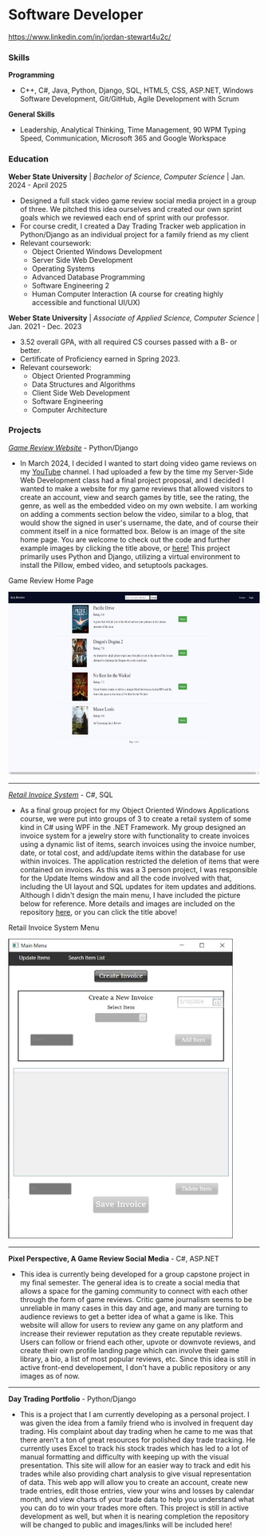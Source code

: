 # Software Developer
https://www.linkedin.com/in/jordan-stewart4u2c/

### Skills
**Programming**
-  C++, C#, Java, Python, Django, SQL, HTML5, CSS, ASP.NET, Windows Software Development, Git/GitHub, Agile Development with Scrum
 
**General Skills**
- Leadership, Analytical Thinking, Time Management, 90 WPM Typing Speed, Communication, Microsoft 365 and Google Workspace

### Education
**Weber State University** | *Bachelor of Science, Computer Science* | Jan. 2024 - April 2025
- Designed a full stack video game review social media project in a group of three. We pitched this idea ourselves and created our own sprint goals which we reviewed each end of sprint with our professor.
- For course credit, I created a Day Trading Tracker web application in Python/Django as an individual project for a family friend as my client  
- Relevant coursework:
  - Object Oriented Windows Development
  - Server Side Web Development
  - Operating Systems
  - Advanced Database Programming
  - Software Engineering 2
  - Human Computer Interaction (A course for creating highly accessible and functional UI/UX)
   
**Weber State University** | *Associate of Applied Science, Computer Science* | Jan. 2021 - Dec. 2023
- 3.52 overall GPA, with all required CS courses passed with a B- or better.
- Certificate of Proficiency earned in Spring 2023.
- Relevant coursework:
  - Object Oriented Programming
  - Data Structures and Algorithms
  - Client Side Web Development
  - Software Engineering
  - Computer Architecture
      
### Projects
<a href="https://github.com/jstewart4u2c/GameReviewSite" target="_blank">*Game Review Website*</a> - Python/Django
- In March 2024, I decided I wanted to start doing video game reviews on my <a href="https://www.youtube.com/@juicyj4u2c" target="_blank">YouTube</a> channel. I had uploaded a few by the time my Server-Side Web Development class had a final project proposal, and I decided I wanted to make a website for my game reviews that allowed visitors to create an account, view and search games by title, see the rating, the genre, as well as the embedded video on my own website. I am working on adding a comments section below the video, similar to a blog, that would show the signed in user's username, the date, and of course their comment itself in a nice formatted box. Below is an image of the site home page. You are welcome to check out the code and further example images by clicking the title above, or <a href="https://github.com/jstewart4u2c/GameReviewSite" target="_blank">here!</a> This project primarily uses Python and Django, utilizing a virtual environment to install the Pillow, embed video, and setuptools packages.

<p>Game Review Home Page</p>
<img src="assets/images/JuicyReviewsMain.jpg" height="366" width="650">
<hr>

<a href="https://github.com/jstewart4u2c/InvoiceSystem" target="_blank">*Retail Invoice System*</a> - C#, SQL
- As a final group project for my Object Oriented Windows Applications course, we were put into groups of 3 to create a retail system of some kind in C# using WPF in the .NET Framework. My group designed an invoice system for a jewelry store with functionality to create invoices using a dynamic list of items, search invoices using the invoice number, date, or total cost, and add/update items within the database for use within invoices. The application restricted the deletion of items that were contained on invoices. As this was a 3 person project, I was responsible for the Update Items window and all the code involved with that, including the UI layout and SQL updates for item updates and additions. Although I didn't design the main menu, I have included the picture below for reference. More details and images are included on the repository <a href="https://github.com/jstewart4u2c/InvoiceSystem" target="_blank">here</a>, or you can click the title above!

<p>Retail Invoice System Menu</p>
<img src="assets/images/RetailMenu.jpg" height="600" width="450">
<hr>

<b>Pixel Perspective, A Game Review Social Media</b> - C#, ASP.NET
- This idea is currently being developed for a group capstone project in my final semester. The general idea is to create a social media that allows a space for the gaming community to connect with each other through the form of game reviews. Critic game journalism seems to be unreliable in many cases in this day and age, and many are turning to audience reviews to get a better idea of what a game is like. This website will allow for users to review any game on any platform and increase their reviewer reputation as they create reputable reviews. Users can follow or friend each other, upvote or downvote reviews, and create their own profile landing page which can involve their game library, a bio, a list of most popular reviews, etc. Since this idea is still in active front-end developement, I don't have a public repository or any images as of now. 

<hr>

<b>Day Trading Portfolio</b> - Python/Django
- This is a project that I am currently developing as a personal project. I was given the idea from a family friend who is involved in frequent day trading. His complaint about day trading when he came to me was that there aren't a ton of great resources for polished day trade tracking. He currently uses Excel to track his stock trades which has led to a lot of manual formatting and difficulty with keeping up with the visual presentation. This site will allow for an easier way to track and edit his trades while also providing chart analysis to give visual representation of data. This web app will allow you to create an account, create new trade entries, edit those entries, view your wins and losses by calendar month, and view charts of your trade data to help you understand what you can do to win your trades more often. This project is still in active development as well, but when it is nearing completion the repository will be changed to public and images/links will be included here!

